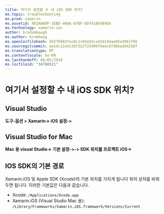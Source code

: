 ```yaml
---
title: 여기서 설정할 수 내 iOS SDK 위치?
ms.topic: troubleshooting
ms.prod: xamarin
ms.assetid: 9D2AA00F-1EBD-40AA-87BF-0D7418E4B9EA
ms.technology: xamarin-ios
author: bradumbaugh
ms.author: brumbaug
ms.openlocfilehash: 65576983fac0c1c65e55cad3d144ae65a4961f66
ms.sourcegitcommit: ea1dc12a3c2d7322f234997daacbfdb6ad542507
ms.translationtype: MT
ms.contentlocale: ko-KR
ms.lasthandoff: 06/05/2018
ms.locfileid: "34788521"
---
```

# <a name="where-can-i-set-my-ios-sdk-locations"></a>여기서 설정할 수 내 iOS SDK 위치?

## <a name="visual-studio"></a>Visual Studio

**도구-옵션 > Xamarin-> iOS 설정->**

## <a name="visual-studio-for-mac"></a>Visual Studio for Mac

**Mac 용 visual Studio-> 기본 설정->-> SDK 위치를 프로젝트 iOS->**

## <a name="default-ios-sdk-paths"></a>IOS SDK의 기본 경로

Xamarin.iOS 및 Apple SDK (Xcode)의 기본 위치를 가지게 됩니다 위치 상자를 비워 두면 됩니다. 이러한 기본값은 다음과 같습니다.

- Xcode: `/Applications/Xcode.app`
- Xamarin.iOS (Visual Studio Mac 용): `/Library/Frameworks/Xamarin.iOS.framework/Versions/Current`


